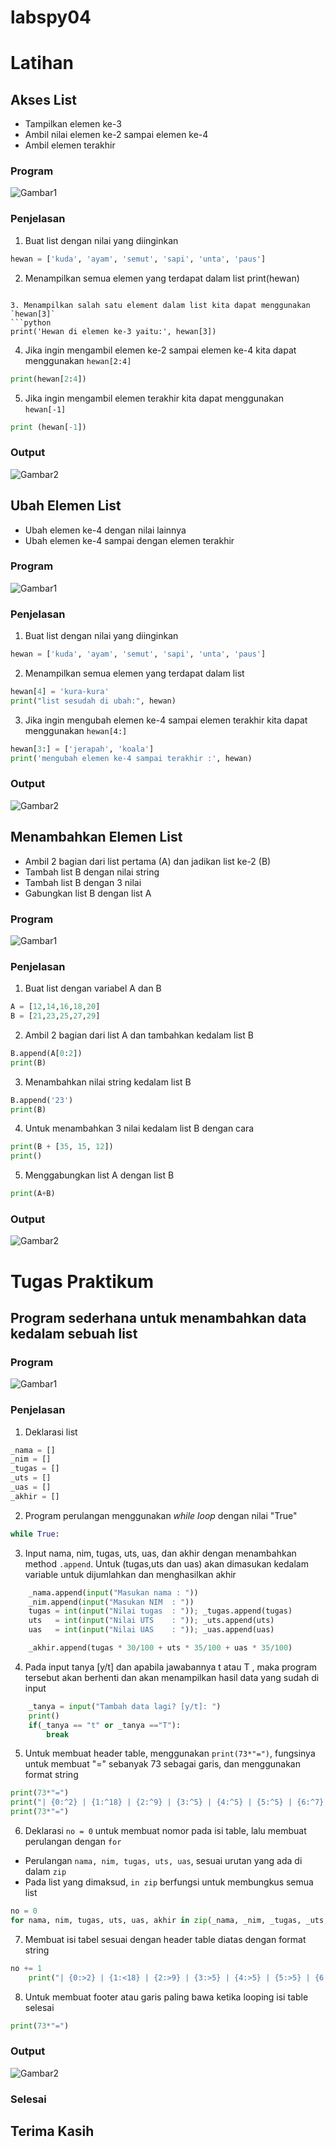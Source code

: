 # labspy04

# Latihan 
## Akses List
- Tampilkan elemen ke-3
- Ambil nilai elemen ke-2 sampai elemen ke-4
- Ambil elemen terakhir

### Program
![Gambar1](Screenshot/Akses-list.png)

### Penjelasan
1. Buat list dengan nilai yang diinginkan
```python
hewan = ['kuda', 'ayam', 'semut', 'sapi', 'unta', 'paus']
```

2. Menampilkan semua elemen yang terdapat dalam list 
print(hewan)
```

3. Menampilkan salah satu element dalam list kita dapat menggunakan `hewan[3]`
```python
print('Hewan di elemen ke-3 yaitu:', hewan[3])
```

4. Jika ingin mengambil elemen ke-2 sampai elemen ke-4 kita dapat menggunakan `hewan[2:4]`
```python
print(hewan[2:4])
```

5. Jika ingin mengambil elemen terakhir kita dapat menggunakan `hewan[-1]`
```python
print (hewan[-1])
```
### Output
![Gambar2](Screenshot/Output-Akses-list.png)


## Ubah Elemen List
- Ubah elemen ke-4 dengan nilai lainnya
- Ubah elemen ke-4 sampai dengan elemen terakhir

### Program
![Gambar1](Screenshot/Ubah-element-list.png)

### Penjelasan
1. Buat list dengan nilai yang diinginkan
```python
hewan = ['kuda', 'ayam', 'semut', 'sapi', 'unta', 'paus']
```

2. Menampilkan semua elemen yang terdapat dalam list 
```python
hewan[4] = 'kura-kura'
print("list sesudah di ubah:", hewan)
```

3. Jika ingin mengubah elemen ke-4 sampai elemen terakhir kita dapat menggunakan `hewan[4:]`
```python
hewan[3:] = ['jerapah', 'koala']
print('mengubah elemen ke-4 sampai terakhir :', hewan)
```

### Output
![Gambar2](Screenshot/Output-Ubah-list.png)

## Menambahkan Elemen List
- Ambil 2 bagian dari list pertama (A) dan jadikan list ke-2 (B)
- Tambah list B dengan nilai string
- Tambah list B dengan 3 nilai
- Gabungkan list B dengan list A

### Program
![Gambar1](Screenshot/Tambah-element-list.png)

### Penjelasan
1. Buat list dengan variabel A dan B
```python
A = [12,14,16,18,20]
B = [21,23,25,27,29]
```

2. Ambil 2 bagian dari list A dan tambahkan kedalam list B
```python
B.append(A[0:2])
print(B)
```

3. Menambahkan nilai string kedalam list B
```python
B.append('23')
print(B)
```

4. Untuk menambahkan 3 nilai kedalam list B dengan cara
```python
print(B + [35, 15, 12])
print()
```

5. Menggabungkan list A dengan list B
```python
print(A+B)
```

### Output
![Gambar2](Screenshot/Output-Tambah-element-list.png)



# Tugas Praktikum
## Program sederhana untuk menambahkan data kedalam sebuah list 
### Program
![Gambar1](Screenshot/Praktikum4.png)

### Penjelasan
1. Deklarasi list
```python
_nama = []
_nim = []
_tugas = []
_uts = []
_uas = []
_akhir = []
```

2. Program perulangan menggunakan _while loop_ dengan nilai "True"
```python
while True:
```

3. Input nama, nim, tugas, uts, uas, dan akhir dengan menambahkan method `.append`. Untuk (tugas,uts dan uas) akan dimasukan kedalam variable untuk dijumlahkan dan menghasilkan akhir
```python
    _nama.append(input("Masukan nama : "))
    _nim.append(input("Masukan NIM  : "))
    tugas = int(input("Nilai tugas  : ")); _tugas.append(tugas)
    uts   = int(input("Nilai UTS    : ")); _uts.append(uts)
    uas   = int(input("Nilai UAS    : ")); _uas.append(uas)

    _akhir.append(tugas * 30/100 + uts * 35/100 + uas * 35/100)
```

4. Pada input tanya [y/t] dan apabila jawabannya t atau T , maka program tersebut akan berhenti dan akan menampilkan hasil data yang sudah di input
```python
    _tanya = input("Tambah data lagi? [y/t]: ")
    print()
    if(_tanya == "t" or _tanya =="T"):
        break
```

5. Untuk membuat header table, menggunakan `print(73*"=")`, fungsinya untuk membuat "=" sebanyak 73 sebagai garis, dan menggunakan format string
```python
print(73*"=")
print("| {0:^2} | {1:^18} | {2:^9} | {3:^5} | {4:^5} | {5:^5} | {6:^7} |".format("No", "Nama", "NIM", "Tugas", "UTS", "UAS", "Akhir"))
print(73*"=")
```

6. Deklarasi `no = 0` untuk membuat nomor pada isi table, lalu membuat perulangan dengan `for`
- Perulangan `nama, nim, tugas, uts, uas`, sesuai urutan yang ada di dalam `zip`
- Pada list yang dimaksud, `in zip` berfungsi untuk membungkus semua list
```python
no = 0
for nama, nim, tugas, uts, uas, akhir in zip(_nama, _nim, _tugas, _uts, _uas, _akhir):
```

7. Membuat isi tabel sesuai dengan header table diatas dengan format string
```python
no += 1    
    print("| {0:>2} | {1:<18} | {2:>9} | {3:>5} | {4:>5} | {5:>5} | {6:>7.2f} |".format(no, nama, nim, tugas, uts, uas, akhir))
```

8. Untuk membuat footer atau garis paling bawa ketika looping isi table selesai
```python
print(73*"=")
```

### Output
![Gambar2](Screenshot/Output-Praktikum4.png)

### Selesai

## Terima Kasih